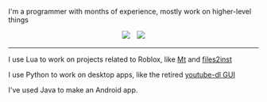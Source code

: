 I'm a programmer with months of experience, mostly work on higher-level things

<p align="center">
<img src="https://github-readme-stats.vercel.app/api?username=kubinka0505&theme=dark&bg_color=000&icon_color=DB0000&title_color=DB0000&custom_title=Stats&show_icons=1&count_private=1">　<img src="https://github-readme-stats.vercel.app/api/top-langs/?username=kubinka0505&theme=dark&bg_color=000&icon_color=DB0000&title_color=DB0000&langs_count=10&layout=compact">
</p>

***

I use Lua to work on projects related to Roblox, like [Mt](https://github.com/Mt-roblox/) and [files2inst](https://github.com/MatusGuy/files2inst/)

I use Python to work on desktop apps, like the retired [youtube-dl GUI](https://github.com/MatusGuy/youtube-dl_GUI/)

I've used Java to make an Android app.
